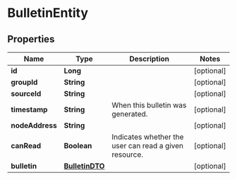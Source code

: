 

# BulletinEntity

## Properties

Name | Type | Description | Notes
------------ | ------------- | ------------- | -------------
**id** | **Long** |  |  [optional]
**groupId** | **String** |  |  [optional]
**sourceId** | **String** |  |  [optional]
**timestamp** | **String** | When this bulletin was generated. |  [optional]
**nodeAddress** | **String** |  |  [optional]
**canRead** | **Boolean** | Indicates whether the user can read a given resource. |  [optional]
**bulletin** | [**BulletinDTO**](BulletinDTO.md) |  |  [optional]



